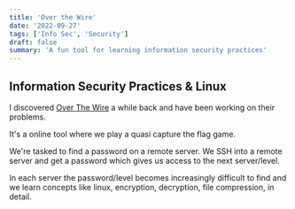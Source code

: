 ```yaml
---
title: 'Over the Wire'
date: '2022-09-27'
tags: ['Info Sec', 'Security']
draft: false
summary: 'A fun tool for learning information security practices'
---
```


## Information Security Practices & Linux

I discovered [Over The Wire](https://overthewire.org/wargames/) a while back
and have been working on their problems.

It's a online tool where we play a quasi capture the flag game.

We're tasked to find a password on a remote server. We SSH into a remote server
and get a password which gives us access to the next server/level.

In each server the password/level becomes increasingly difficult to find and we
learn concepts like linux, encryption, decryption, file compression,
in detail.
